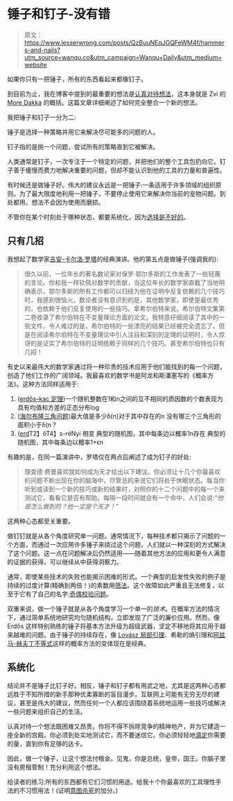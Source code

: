 # 锤子和钉子-没有错

> 原文：<https://www.lesserwrong.com/posts/QzBuuNEqJGQFeWM4f/hammers-and-nails?utm_source=wanqu.co&utm_campaign=Wanqu+Daily&utm_medium=website>

如果你只有一把锤子，所有的东西看起来都像钉子。

到目前为止，我在博客中提到的最重要的想法是[认真对待想法](https://radimentary.wordpress.com/2018/01/18/singularity-mindset/)，这本身就是 Zvi 的 [More Dakka](https://thezvi.wordpress.com/2017/12/02/more-dakka/) 的概括。这篇文章详细阐述了如何完全整合一个新的想法。

我把锤子和钉子一分为二:

锤子是选择一种策略并用它来解决尽可能多的问题的人。

钉子指的是挑一个问题，尝试所有的策略直到它被解决。

人类通常是钉子，一次专注于一个特定的问题，并把他们的整个工具包扔向它。钉子善于缓慢而费力地解决重要的问题，但却不能认识到他的工具的力量和普遍性。

有时候还是做锤子好。伟大的建议永远是一把锤子:一条适用于许多领域的组织原则。为了最大限度地利用一把锤子，不要停止使用它来解决你当前的宠物问题。到处都用。想法不会因为使用而磨损。

不管你在某个时刻处于哪种状态，都要系统化，因为[选择是不好的](https://thezvi.wordpress.com/2017/07/22/choices-are-bad/)。

## 只有几招

我想起了数学家[吉安-卡尔洛·罗塔](https://en.wikipedia.org/wiki/Gian-Carlo_Rota)的经典演讲。他的第五点是做锤子(强调我的):

> 很久以前，一位年长的著名数论家对保罗·鄂尔多斯的工作发表了一些轻蔑的言论。你和我一样钦佩对数学的贡献，当这位年长的数学家直截了当地明确表示，鄂尔多斯的所有工作都可以归结为他在证明中反复依赖的几个技巧时，我感到很恼火。数论者没有意识到的是，其他数学家，即使是最优秀的，也依赖于他们反复使用的一些技巧。拿希尔伯特来说。希尔伯特文集第二卷收录了希尔伯特在不变量理论方面的论文。我特意仔细阅读了其中的一些文件。令人难过的是，希尔伯特的一些漂亮的结果已经被完全遗忘了。但是在阅读希尔伯特在不变量理论中引人注目和深刻的定理的证明时，令人惊讶的是证实了希尔伯特的证明依赖于同样的几个技巧。甚至希尔伯特也只有几招！

有史以来最伟大的数学家通过将一种珍贵的技术应用于他们能找到的每一个问题，创造了他们工作的广阔领域。我最喜欢的数学书是阿龙和斯潘塞写的《概率方法》。这种方法同样适用于:

1.  ([erdős–kac 定理](https://en.wikipedia.org/wiki/Erd%C5%91s%E2%80%93Kac_theorem))一个随机整数在1和n之间的互不相同的质因数的个数表现为具有均值和方差的正态分布log
2.  ([海尔布隆三角问题](https://en.wikipedia.org/wiki/Heilbronn_triangle_problem))最大值是多少δ(n)对于其中存在的n 没有哪三个三角形的面积小于δ(n？
3.  ([erd](https://arxiv.org/pdf/1201.6529.pdf)T2】őT4】s-réNyi 相变 典型的随机图，其中每条边以概率1n存在 典型的随机图，其中每条边以概率1+ϵn

有趣的是，在同一篇演讲中，罗塔仅在两点后阐述了成为钉子的好处:

> 理查德·费曼喜欢就如何成为天才给出以下建议。你必须让十几个你最喜欢的问题不断出现在你的脑海中，尽管总的来说它们将处于休眠状态。每当你听到或读到一个新的技巧或新的结果时，对照你的十二个问题中的每一个来测试它，看看它是否有帮助。每隔一段时间就会有一个命中，人们会说:*“他是怎么做到的？他一定是个天才！”*

这两种心态都至关重要。

做钉钉就是从各个角度研究单一问题。通常情况下，每种技术都只揭示了问题的一个方面，而通过一次应用许多锤子来绕过这个问题，人们就以一种深刻的方式解决了这个问题。这一点在问题解决后仍然适用——随着其他方法的应用和更令人满意的证据的获得，可以继续从中获得洞察力。

通常，即使某些技术的失败也能揭示困难的形式。一个典型的启发性失败的例子是持续的过度计算(精确到两倍！)的素数用[筛法](https://en.wikipedia.org/wiki/Sieve_theory)。这个故障如此严重且无法修复，以至于它有了自己的名字:[奇偶校验问题](https://terrytao.wordpress.com/2007/06/05/open-question-the-parity-problem-in-sieve-theory/)。

双重来说，做一个锤子就是从各个角度学习一个单一的*技术*。在概率方法的情况下，通过简单系统地研究均匀随机结构，立即发现了广泛的廉价应用。然而，像 Erdős 这样特别熟练的锤子将基本方法升级为超级武器，坚定不移地将其应用于越来越难的问题。由于锤子的持续存在，像 [Lovász 局部引理](https://en.wikipedia.org/wiki/Lov%C3%A1sz_local_lemma)、希勒的熵引理和[阿兹马-赫夫丁不等式](https://en.wikipedia.org/wiki/Azuma%27s_inequality)这样的概率方法的变体现在是经典。

## 系统化

结论并不是锤子比钉子好。相反，锤子和钉子都有用武之地，尤其是这两种心态都远胜于不知所措的新手那种优柔寡断的盲目漫步。互联网上可能有无穷无尽的建议，甚至是伟大的建议，然而任何一个人都应该围绕着系统地运用一些技巧或解决一些问题来组织自己的生活。

认真对待一个想法既困难又昂贵。你将不得不拆除竞争的精神地产，并为它建造一座全新的宫殿。你必须到处实地测试它，而不要迷信它。你必须轻轻地[滴定](https://en.wiktionary.org/wiki/titrate)你需要的量，直到你有足够的达卡。

因此，做一个锤子，让这个想法付租金。见鬼，你是总统，皇帝，国王。你脑子里没有房租管制！充分利用这个想法。

给读者的练习:所有的东西都有它们习惯的用途。给我十个你最喜欢的工具理性手法的不习惯用法！(证明[意图杀死](http://www.hpmor.com/chapter/16)的加分。)